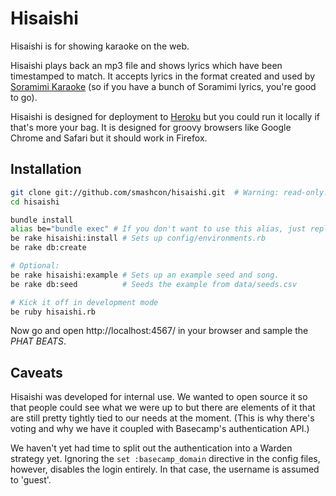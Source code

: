 Hisaishi
========

Hisaishi is for showing karaoke on the web.

Hisaishi plays back an mp3 file and shows lyrics which have been timestamped to match. It accepts lyrics in the format created and used by [Soramimi Karaoke](http://soramimi.nl/) (so if you have a bunch of Soramimi lyrics, you're good to go).

Hisaishi is designed for deployment to [Heroku](http://heroku.com/) but you could run it locally if that's more your bag. It is designed for groovy browsers like Google Chrome and Safari but it should work in Firefox.


Installation
------------

```bash
git clone git://github.com/smashcon/hisaishi.git  # Warning: read-only.
cd hisaishi

bundle install
alias be="bundle exec" # If you don't want to use this alias, just replace all the 'be's in this code block with 'bundle exec'
be rake hisaishi:install # Sets up config/environments.rb
be rake db:create

# Optional:
be rake hisaishi:example # Sets up an example seed and song.
be rake db:seed          # Seeds the example from data/seeds.csv

# Kick it off in development mode
be ruby hisaishi.rb
```

Now go and open http://localhost:4567/ in your browser and sample the *PHAT BEATS*.


Caveats
-------

Hisaishi was developed for internal use. We wanted to open source it so that people could see what we were up to but there are elements of it that are still pretty tightly tied to our needs at the moment. (This is why there's voting and why we have it coupled with Basecamp's authentication API.)

We haven't yet had time to split out the authentication into a Warden strategy yet. Ignoring the `set :basecamp_domain` directive in the config files, however, disables the login entirely. In that case, the username is assumed to 'guest'.